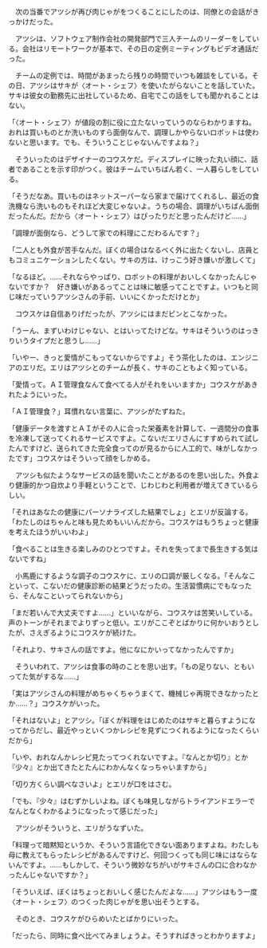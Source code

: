 　次の当番でアツシが再び肉じゃがをつくることにしたのは、同僚との会話がきっかけだった。

　アツシは、ソフトウェア制作会社の開発部門で三人チームのリーダーをしている。会社はリモートワークが基本で、その日の定例ミーティングもビデオ通話だった。

　チームの定例では、時間があまったら残りの時間でいつも雑談をしている。その日、アツシはサキが〈オート・シェフ〉を使いたがらないことを話していた。サキは彼女の勤務先に出社しているため、自宅でこの話をしても聞かれることはない。

「〈オート・シェフ〉が値段の割に役に立たないっていうのならわかりますね。おれは買いものとか洗いものすら面倒なんで、調理しかやらないロボットは使わないと思います。でも、そういうことじゃないんですよね？」

　そういったのはデザイナーのコウスケだ。ディスプレイに映った丸い顔に、話者であることを示す印がつく。彼はチームでいちばん若く、一人暮らしをしている。

「そうだなあ。買いものはネットスーパーなら家まで届けてくれるし、最近の食洗機なら洗いものもそれほど大変じゃないよ。うちの場合、調理がいちばん面倒だったんだ。だから〈オート・シェフ〉はぴったりだと思ったんだけど……」

「調理が面倒なら、どうして家での料理にこだわるんです？」

「二人とも外食が苦手なんだ。ぼくの場合はなるべく外に出たくないし、店員ともコミュニケーションしたくない。サキの方は、けっこう好き嫌いが激しくて」

「なるほど。……それならやっぱり、ロボットの料理がおいしくなかったんじゃないですか？　好き嫌いがあるってことは味に敏感ってことですよ。いつもと同じ味だっていうアツシさんの手前、いいにくかっただけとか」

　コウスケは自信ありげだったが、アツシにはまだピンとこなかった。

「うーん、まずいわけじゃない、とはいってたけどな。サキはそういうのはっきりいうタイプだと思うし……」

「いやー、きっと愛情がこもってないからですよ」そう茶化したのは、エンジニアのエリだ。エリはアツシとのチームが長く、サキのこともよく知っている。

「愛情って。ＡＩ管理食なんて食べてる人がそれをいいますか」コウスケがあきれたようにいった。

「ＡＩ管理食？」耳慣れない言葉に、アツシがたずねた。

「健康データを渡すとＡＩがその人に合った栄養素を計算して、一週間分の食事を冷凍して送ってくれるサービスですよ。こないだエリさんにすすめられて試したんですけど、送られてきた完全食ってのが見るからに人工的で、味がしなかったです」コウスケはそういって顔をしかめる。

　アツシも似たようなサービスの話を聞いたことがあるのを思い出した。外食より健康的かつ自炊より手軽ということで、じわじわと利用者が増えてきているらしい。

「それはあなたの健康にパーソナライズした結果でしょ」とエリが反論する。「わたしのはちゃんと味も見ためもいいんだから。コウスケはもうちょっと健康を考えたほうがいいわよ」

「食べることは生きる楽しみのひとつですよ。それを失ってまで長生きする気はないですね」

　小馬鹿にするような調子のコウスケに、エリの口調が厳しくなる。「そんなこといって、こないだの健康診断の結果どうだったの。生活習慣病にでもなったら、そんなこといってられないから」

「まだ若いんで大丈夫ですよ……」といいながら、コウスケは苦笑いしている。声のトーンがそれまでよりずっと低い。エリがここぞとばかりに何かいおうとしたが、さえぎるようにコウスケが続けた。

「それより、サキさんの話ですよ。他になにかいってなかったんですか」

　そういわれて、アツシは食事の時のことを思い出す。「もの足りない、ともいってた気がするな……」

「実はアツシさんの料理がめちゃくちゃうまくて、機械じゃ再現できなかったとか……？」コウスケがいった。

「それはないよ」とアツシ。「ぼくが料理をはじめたのはサキと暮らすようになってからだし、最近やっといくつかレシピを見ずにつくれるようになったくらいだから」

「いや、おれなんかレシピ見たってつくれないですよ。『なんとか切り』とか『少々』とか出てきたとたんにわかんなくなっちゃいますから」

「切り方くらい調べなさいよ」とエリが口をはさむ。

「でも、『少々』はむずかしいよね。ぼくも味見しながらトライアンドエラーでなんとなくわかるようになったって感じだった」

　アツシがそういうと、エリがうなずいた。

「料理って暗黙知というか、そういう言語化できない面ありますよね。わたしも母に教えてもらったレシピがあるんですけど、何回つくっても同じ味にはならないんですよ。……もしかして、そういう微妙なちがいがサキさんの口に合わなかったんじゃないですか？」

「そういえば、ぼくはちょっとおいしく感じたんだよな……」アツシはもう一度〈オート・シェフ〉のつくった肉じゃがを思い出そうとする。

　そのとき、コウスケがひらめいたとばかりにいった。

「だったら、同時に食べ比べてみましょうよ。そうすればきっとわかりますよ」

